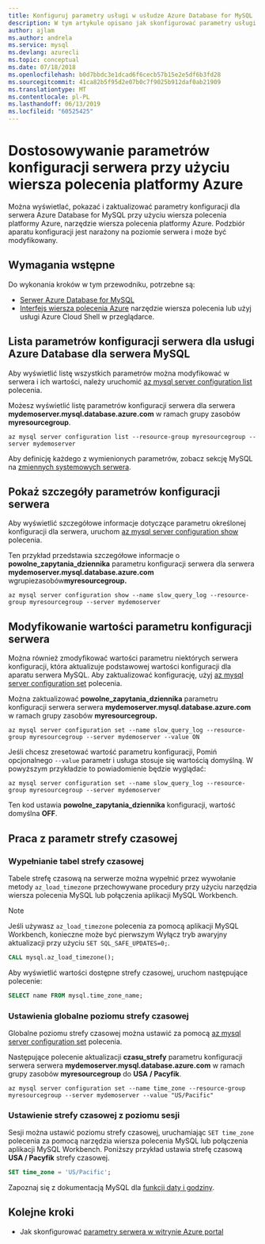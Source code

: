 ```yaml
---
title: Konfiguruj parametry usługi w usłudze Azure Database for MySQL
description: W tym artykule opisano jak skonfigurować parametry usługi w usłudze Azure Database for MySQL za pomocą narzędzia wiersza polecenia wiersza polecenia platformy Azure.
author: ajlam
ms.author: andrela
ms.service: mysql
ms.devlang: azurecli
ms.topic: conceptual
ms.date: 07/18/2018
ms.openlocfilehash: b0d7bbdc3e1dcad6f6cecb57b15e2e5df6b3fd28
ms.sourcegitcommit: 41ca82b5f95d2e07b0c7f9025b912daf0ab21909
ms.translationtype: MT
ms.contentlocale: pl-PL
ms.lasthandoff: 06/13/2019
ms.locfileid: "60525425"
---
```

# <a name="customize-server-configuration-parameters-by-using-azure-cli"></a>Dostosowywanie parametrów konfiguracji serwera przy użyciu wiersza polecenia platformy Azure
Można wyświetlać, pokazać i zaktualizować parametry konfiguracji dla serwera Azure Database for MySQL przy użyciu wiersza polecenia platformy Azure, narzędzie wiersza polecenia platformy Azure. Podzbiór aparatu konfiguracji jest narażony na poziomie serwera i może być modyfikowany. 

## <a name="prerequisites"></a>Wymagania wstępne
Do wykonania kroków w tym przewodniku, potrzebne są:
- [Serwer Azure Database for MySQL](quickstart-create-mysql-server-database-using-azure-cli.md)
- [Interfejs wiersza polecenia Azure](/cli/azure/install-azure-cli) narzędzie wiersza polecenia lub użyj usługi Azure Cloud Shell w przeglądarce.

## <a name="list-server-configuration-parameters-for-azure-database-for-mysql-server"></a>Lista parametrów konfiguracji serwera dla usługi Azure Database dla serwera MySQL
Aby wyświetlić listę wszystkich parametrów można modyfikować w serwera i ich wartości, należy uruchomić [az mysql server configuration list](/cli/azure/mysql/server/configuration#az-mysql-server-configuration-list) polecenia.

Możesz wyświetlić listę parametrów konfiguracji serwera dla serwera **mydemoserver.mysql.database.azure.com** w ramach grupy zasobów **myresourcegroup**.
```azurecli-interactive
az mysql server configuration list --resource-group myresourcegroup --server mydemoserver
```
Aby definicję każdego z wymienionych parametrów, zobacz sekcję MySQL na [zmiennych systemowych serwera](https://dev.mysql.com/doc/refman/5.7/en/server-system-variables.html).

## <a name="show-server-configuration-parameter-details"></a>Pokaż szczegóły parametrów konfiguracji serwera
Aby wyświetlić szczegółowe informacje dotyczące parametru określonej konfiguracji dla serwera, uruchom [az mysql server configuration show](/cli/azure/mysql/server/configuration#az-mysql-server-configuration-show) polecenia.

Ten przykład przedstawia szczegółowe informacje o **powolne\_zapytania\_dziennika** parametru konfiguracji serwera dla serwera **mydemoserver.mysql.database.azure.com** wgrupiezasobów**myresourcegroup.**
```azurecli-interactive
az mysql server configuration show --name slow_query_log --resource-group myresourcegroup --server mydemoserver
```
## <a name="modify-a-server-configuration-parameter-value"></a>Modyfikowanie wartości parametru konfiguracji serwera
Można również zmodyfikować wartości parametru niektórych serwera konfiguracji, która aktualizuje podstawowej wartości konfiguracji dla aparatu serwera MySQL. Aby zaktualizować konfigurację, użyj [az mysql server configuration set](/cli/azure/mysql/server/configuration#az-mysql-server-configuration-set) polecenia. 

Można zaktualizować **powolne\_zapytania\_dziennika** parametru konfiguracji serwera serwera **mydemoserver.mysql.database.azure.com** w ramach grupy zasobów  **myresourcegroup.**
```azurecli-interactive
az mysql server configuration set --name slow_query_log --resource-group myresourcegroup --server mydemoserver --value ON
```
Jeśli chcesz zresetować wartość parametru konfiguracji, Pomiń opcjonalnego `--value` parametr i usługa stosuje się wartością domyślną. W powyższym przykładzie to powiadomienie będzie wyglądać:
```azurecli-interactive
az mysql server configuration set --name slow_query_log --resource-group myresourcegroup --server mydemoserver
```
Ten kod ustawia **powolne\_zapytania\_dziennika** konfiguracji, wartość domyślna **OFF**. 

## <a name="working-with-the-time-zone-parameter"></a>Praca z parametr strefy czasowej

### <a name="populating-the-time-zone-tables"></a>Wypełnianie tabel strefy czasowej

Tabele strefę czasową na serwerze można wypełnić przez wywołanie metody `az_load_timezone` przechowywane procedury przy użyciu narzędzia wiersza polecenia MySQL lub połączenia aplikacji MySQL Workbench.

> [!NOTE]
> Jeśli używasz `az_load_timezone` polecenia za pomocą aplikacji MySQL Workbench, konieczne może być pierwszym Wyłącz tryb awaryjny aktualizacji przy użyciu `SET SQL_SAFE_UPDATES=0;`.

```sql
CALL mysql.az_load_timezone();
```

Aby wyświetlić wartości dostępne strefy czasowej, uruchom następujące polecenie:

```sql
SELECT name FROM mysql.time_zone_name;
```

### <a name="setting-the-global-level-time-zone"></a>Ustawienia globalne poziomu strefy czasowej

Globalne poziomu strefy czasowej można ustawić za pomocą [az mysql server configuration set](/cli/azure/mysql/server/configuration#az-mysql-server-configuration-set) polecenia.

Następujące polecenie aktualizacji **czasu\_strefy** parametru konfiguracji serwera serwera **mydemoserver.mysql.database.azure.com** w ramach grupy zasobów  **myresourcegroup** do **USA / Pacyfik**.

```azurecli-interactive
az mysql server configuration set --name time_zone --resource-group myresourcegroup --server mydemoserver --value "US/Pacific"
```

### <a name="setting-the-session-level-time-zone"></a>Ustawienie strefy czasowej z poziomu sesji

Sesji można ustawić poziomu strefy czasowej, uruchamiając `SET time_zone` polecenia za pomocą narzędzia wiersza polecenia MySQL lub połączenia aplikacji MySQL Workbench. Poniższy przykład ustawia strefę czasową **USA / Pacyfik** strefy czasowej.  

```sql
SET time_zone = 'US/Pacific';
```

Zapoznaj się z dokumentacją MySQL dla [funkcji daty i godziny](https://dev.mysql.com/doc/refman/5.7/en/date-and-time-functions.html#function_convert-tz).


## <a name="next-steps"></a>Kolejne kroki

- Jak skonfigurować [parametry serwera w witrynie Azure portal](howto-server-parameters.md)